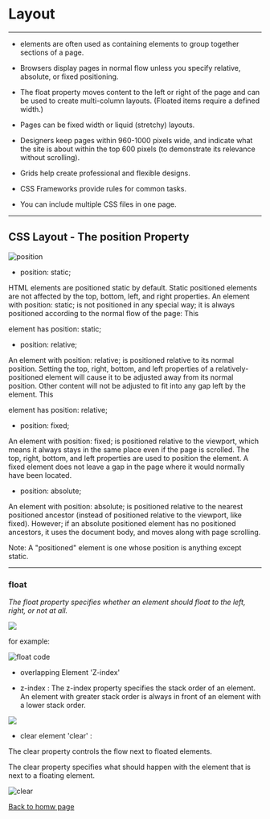 # **Layout**
________________
* <div> elements are often used as containing elements to group together sections of a page.

* Browsers display pages in normal flow unless you specify relative, absolute, or fixed positioning.

* The float property moves content to the left or right of the page and can be used to create multi-column layouts. (Floated items require a defined width.)

* Pages can be fixed width or liquid (stretchy) layouts.

* Designers keep pages within 960-1000 pixels wide, and indicate what the site is about within the top 600 pixels (to demonstrate its relevance without scrolling).

* Grids help create professional and flexible designs.

* CSS Frameworks provide rules for common tasks.

* You can include multiple CSS files in one page.

_____________
## **CSS Layout - The position Property**

![position](https://www.hebergementwebs.com/image/68/68bed84e7e93e5adbf41cf2f653fed5e.png/tutoriel-comment-use-position-property-css-1.png)

- position: static;

HTML elements are positioned static by default.
Static positioned elements are not affected by the top, bottom, left, and right properties.
An element with position: static; is not positioned in any special way; it is always positioned according to the normal flow of the page:
This <div> element has position: static;

- position: relative;

An element with position: relative; is positioned relative to its normal position.
Setting the top, right, bottom, and left properties of a relatively-positioned element will cause it to be adjusted away from its normal position. Other content will not be adjusted to fit into any gap left by the element.
This <div> element has position: relative; 

- position: fixed;

An element with position: fixed; is positioned relative to the viewport, which means it always stays in the same place even if the page is scrolled. The top, right, bottom, and left properties are used to position the element.
A fixed element does not leave a gap in the page where it would normally have been located.

- position: absolute;

An element with position: absolute; is positioned relative to the nearest positioned ancestor (instead of positioned relative to the viewport, like fixed).
However; if an absolute positioned element has no positioned ancestors, it uses the document body, and moves along with page scrolling.

Note: A "positioned" element is one whose position is anything except static.
______________
 ### **float**
 *The float property specifies whether an element should float to the left, right, or not at all.*

 ![](https://encrypted-tbn0.gstatic.com/images?q=tbn:ANd9GcTf66AhHy-3FmxIE5ik1kNO1-TWElTR90rFaA&usqp=CAU)

for example:

![float code](https://images2.programmersought.com/363/e6/e6c03bea980c61ddedb026037e96a55b.png)

* overlapping Element 'Z-index'
 - z-index : The z-index property specifies the stack order of an element.
An element with greater stack order is always in front of an element with a lower stack order.

![](https://i0.wp.com/tejash.me/wp-content/uploads/2020/04/z-index-css-property-examples.jpg?fit=1039%2C340&ssl=1)

* clear element 'clear' :

The clear property controls the flow next to floated elements.

The clear property specifies what should happen with the element that is next to a floating element.

![clear](https://www.tutorialandexample.com/wp-content/uploads/2020/10/CSS-Clearfix-2.png)



[Back to homw page](https://rahafalbakkar.github.io/Code-201-Reading-Notes)

